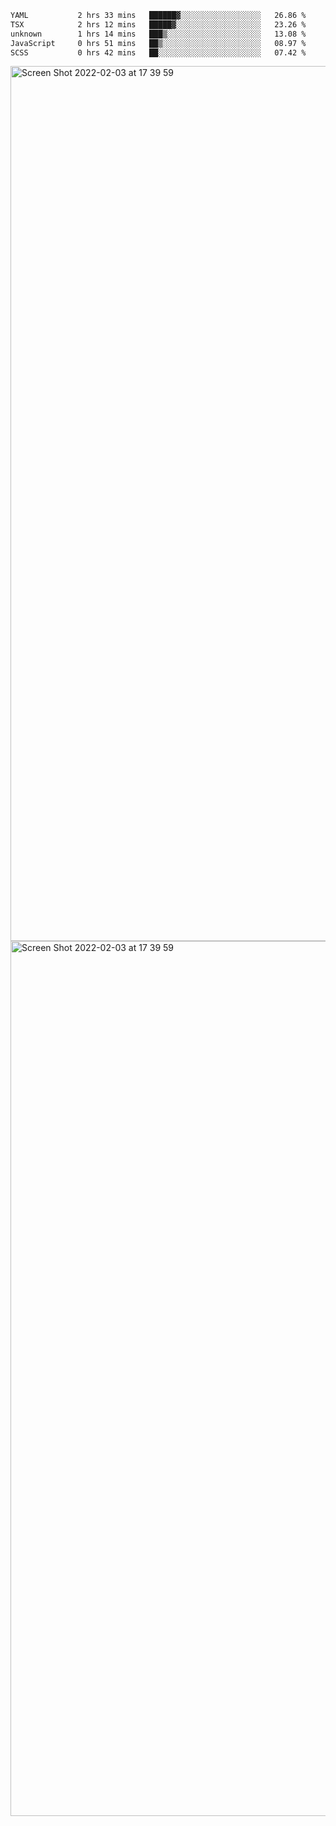 <!--START_SECTION:waka-->

```txt
YAML           2 hrs 33 mins   ██████▓░░░░░░░░░░░░░░░░░░   26.86 %
TSX            2 hrs 12 mins   █████▓░░░░░░░░░░░░░░░░░░░   23.26 %
unknown        1 hrs 14 mins   ███▒░░░░░░░░░░░░░░░░░░░░░   13.08 %
JavaScript     0 hrs 51 mins   ██▒░░░░░░░░░░░░░░░░░░░░░░   08.97 %
SCSS           0 hrs 42 mins   ██░░░░░░░░░░░░░░░░░░░░░░░   07.42 %
```

<!--END_SECTION:waka-->

<img width="1400" alt="Screen Shot 2022-02-03 at 17 39 59" src="https://user-images.githubusercontent.com/45716542/152387304-f2b60485-53a6-4f4b-a818-5cefb1b0c0ae.png">
<img width="1400" alt="Screen Shot 2022-02-03 at 17 39 59" src="https://user-images.githubusercontent.com/45716542/152387273-ea5cdf21-2a45-44da-8bef-00c1763b1d42.png">
